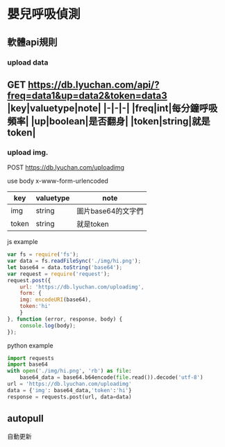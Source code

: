 # 嬰兒呼吸偵測
## 軟體api規則
### upload data
GET https://db.lyuchan.com/api/?freq=data1&up=data2&token=data3
|key|valuetype|note|
|-|-|-|
|freq|int|每分鐘呼吸頻率|
|up|boolean|是否翻身|
|token|string|就是token|
---
### upload img.
POST https://db.lyuchan.com/uploadimg

use body x-www-form-urlencoded

|key|valuetype|note|
|-|-|-|
|img|string|圖片base64的文字們|
|token|string|就是token|

js example
```js
var fs = require('fs');
var data = fs.readFileSync('./img/hi.png');
let base64 = data.toString('base64');
var request = require('request');
request.post({
    url: 'https://db.lyuchan.com/uploadimg',
    form: {
    img: encodeURI(base64),
    token:'hi'
    }
}, function (error, response, body) {
    console.log(body);
});
```
python example
```python
import requests
import base64
with open('./img/hi.png', 'rb') as file:
    base64_data = base64.b64encode(file.read()).decode('utf-8')
url = 'https://db.lyuchan.com/uploadimg'
data = {'img': base64_data,'token':'hi'}
response = requests.post(url, data=data)
```
## autopull
自動更新